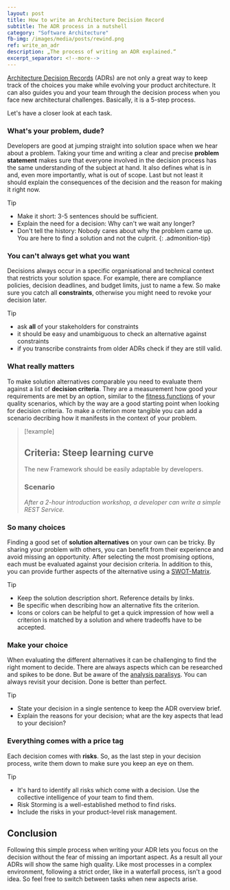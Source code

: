 ```yaml
---
layout: post
title: How to write an Architecture Decision Record
subtitle: The ADR process in a nutshell
category: "Software Architecture"
fb-img: /images/media/posts/rewind.png
ref: write_an_adr
description: „The process of writing an ADR explained.“
excerpt_separator: <!--more-->
---
```


[Architecture Decision Records](https://github.com/joelparkerhenderson/architecture-decision-record) (ADRs) are not only a great way to keep track of the choices you make while evolving your product architecture. It can also guides you and your team through the decision process when you face new architectural challenges. Basically, it is a 5-step process.

<!--more-->

Let's have a closer look at each task.

### What's your problem, dude?

Developers are good at jumping straight into solution space when we hear about a problem. Taking your time and writing a clear and precise **problem statement** makes sure that everyone involved in the decision process has the same understanding of the subject at hand. It also defines what is in and, even more importantly, what is out of scope. Last but not least it should explain the consequences of the decision and the reason for making it right now. 

> [!tip]
> - Make it short: 3-5 sentences should be sufficient.
> - Explain the need for a decision: Why can't we wait any longer?
> - Don't tell the history: Nobody cares about why the problem came up. You are here to find a solution and not the culprit.
{: .admonition-tip}

### You can't always get what you want

Decisions always occur in a specific organisational and technical context that restricts your solution space. For example, there are compliance policies,  decision deadlines, and budget limits, just to name a few. So make sure you catch all **constraints**, otherwise you might need to revoke your decision later.

> [!tip]
> - ask **all** of your stakeholders for constraints
> - it should be easy and unambiguous to check an alternative against constraints
> - if you transcribe constraints from older ADRs check if they are still valid.


### What really matters
To make solution alternatives comparable you need to evaluate them against a list of **decision criteria**. They are a measurement how good your requirements are met by an option, similar to the [fitness functions](https://medium.com/nerd-for-tech/what-are-the-fitness-functions-8ffbc852c6e1) of your quality scenarios, which by the way are a good starting point when looking for decision criteria. 
To make a criterion more tangible you can add a scenario decribing how it manifests in the context of your problem.

> [!example]
> ## Criteria: Steep learning curve
> The new Framework should be easily adaptable by developers.
> ### Scenario
> *After a 2-hour introduction workshop, a developer can write a simple REST Service.*

### So many choices 

Finding a good set of **solution alternatives** on your own can be tricky. By sharing your problem with others, you can benefit from their experience and avoid missing an opportunity. After selecting the most promising options, each must be evaluated against your decision criteria. In addition to this, you can provide further aspects of the alternative using a [SWOT-Matrix](https://en.wikipedia.org/wiki/SWOT_analysis).

> [!tip]
> - Keep the solution description short. Reference details by links.
> - Be specific when describing how an alternative fits the criterion.
> - Icons or colors can be helpful to get a quick impression of how well a criterion is matched by a solution and where tradeoffs have to be accepted.

### Make your choice

When evaluating the different alternatives it can be challenging to find the right moment to decide. There are always aspects which can be researched and spikes to be done. But be aware of the [analysis paralisys](https://en.wikipedia.org/wiki/Analysis_paralysis). You can always revisit your decision. Done is better than perfect.  

> [!tip]
> - State your decision in a single sentence to keep the ADR overview brief.
> - Explain the reasons for your decision; what are the key aspects that lead to your decision?

### Everything comes with a price tag

Each decision comes with **risks**. So, as the last step in your decision process, write them down to make sure you keep an eye on them.

> [!tip]
> - It's hard to identify all risks which come with a decision. Use the collective intelligence of your team to find them. 
> - Risk Storming is a well-established method to find risks.
> - Include the risks in your product-level risk management.

## Conclusion

Following this simple process when writing your ADR lets you focus on the decision without the fear of missing an important aspect. As a result all your ADRs will show the same high quality. Like most processes in a complex environment, following a strict order, like in a waterfall process, isn't a good idea. So feel free to switch between tasks when new aspects arise.